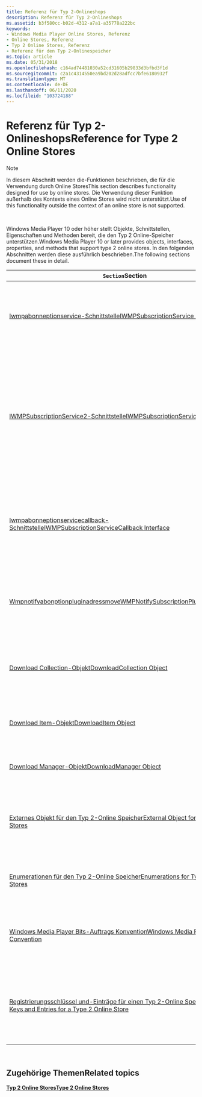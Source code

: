 ```yaml
---
title: Referenz für Typ 2-Onlineshops
description: Referenz für Typ 2-Onlineshops
ms.assetid: b3f580cc-b02d-4312-a7a1-a35778a222bc
keywords:
- Windows Media Player Online Stores, Referenz
- Online Stores, Referenz
- Typ 2 Online Stores, Referenz
- Referenz für den Typ 2-Onlinespeicher
ms.topic: article
ms.date: 05/31/2018
ms.openlocfilehash: c164ad74481030a52cd31605b29833d3bfbd3f1d
ms.sourcegitcommit: c2a1c4314550ea9bd202d28adfcc7bfe6180932f
ms.translationtype: MT
ms.contentlocale: de-DE
ms.lasthandoff: 06/11/2020
ms.locfileid: "103724188"
---
```

# <a name="reference-for-type-2-online-stores"></a><span data-ttu-id="86cd4-107">Referenz für Typ 2-Onlineshops</span><span class="sxs-lookup"><span data-stu-id="86cd4-107">Reference for Type 2 Online Stores</span></span>

> [!Note]  
> <span data-ttu-id="86cd4-108">In diesem Abschnitt werden die-Funktionen beschrieben, die für die Verwendung durch Online Stores</span><span class="sxs-lookup"><span data-stu-id="86cd4-108">This section describes functionality designed for use by online stores.</span></span> <span data-ttu-id="86cd4-109">Die Verwendung dieser Funktion außerhalb des Kontexts eines Online Stores wird nicht unterstützt.</span><span class="sxs-lookup"><span data-stu-id="86cd4-109">Use of this functionality outside the context of an online store is not supported.</span></span>

 

<span data-ttu-id="86cd4-110">Windows Media Player 10 oder höher stellt Objekte, Schnittstellen, Eigenschaften und Methoden bereit, die den Typ 2 Online-Speicher unterstützen.</span><span class="sxs-lookup"><span data-stu-id="86cd4-110">Windows Media Player 10 or later provides objects, interfaces, properties, and methods that support type 2 online stores.</span></span> <span data-ttu-id="86cd4-111">In den folgenden Abschnitten werden diese ausführlich beschrieben.</span><span class="sxs-lookup"><span data-stu-id="86cd4-111">The following sections document these in detail.</span></span>



| <span data-ttu-id="86cd4-112">`Section`</span><span class="sxs-lookup"><span data-stu-id="86cd4-112">Section</span></span>                                                                                                        | <span data-ttu-id="86cd4-113">BESCHREIBUNG</span><span class="sxs-lookup"><span data-stu-id="86cd4-113">Description</span></span>                                                                                                                                                                 |
|----------------------------------------------------------------------------------------------------------------|-----------------------------------------------------------------------------------------------------------------------------------------------------------------------------|
| [<span data-ttu-id="86cd4-114">Iwmpabonneptionservice-Schnittstelle</span><span class="sxs-lookup"><span data-stu-id="86cd4-114">IWMPSubscriptionService Interface</span></span>](/previous-versions/windows/desktop/api/subscriptionservices/nn-subscriptionservices-iwmpsubscriptionservice)                                               | <span data-ttu-id="86cd4-115">Stellt Methoden bereit, um Digital Rights Management (DRM) zu erweitern und Hintergrundprozesse zu initiieren.</span><span class="sxs-lookup"><span data-stu-id="86cd4-115">Provides methods to augment digital rights management (DRM) and initiate background processes.</span></span>                                                                              |
| [<span data-ttu-id="86cd4-116">IWMPSubscriptionService2-Schnittstelle</span><span class="sxs-lookup"><span data-stu-id="86cd4-116">IWMPSubscriptionService2 Interface</span></span>](/previous-versions/windows/desktop/api/subscriptionservices/nn-subscriptionservices-iwmpsubscriptionservice2)                                             | <span data-ttu-id="86cd4-117">Stellt Methoden zum Initiieren von Hintergrundprozessen, zum Bereitstellen von Informationen über die Online Store-Aktivität und zum Bereitstellen eines Zeigers auf die Windows Media Player Core-Schnittstelle bereit.</span><span class="sxs-lookup"><span data-stu-id="86cd4-117">Provides methods to initiate background processes, to provide information about online store activity, and to provide a pointer to the Windows Media Player core interface.</span></span> |
| [<span data-ttu-id="86cd4-118">Iwmpabonneptionservicecallback-Schnittstelle</span><span class="sxs-lookup"><span data-stu-id="86cd4-118">IWMPSubscriptionServiceCallback Interface</span></span>](/previous-versions/windows/desktop/api/subscriptionservices/nn-subscriptionservices-iwmpsubscriptionservicecallback)                               | <span data-ttu-id="86cd4-119">Definiert eine Methode, mit der Onlinespeicher Windows Media Player Benachrichtigen, wenn ein Hintergrundprozess abgeschlossen ist.</span><span class="sxs-lookup"><span data-stu-id="86cd4-119">Defines a method that online stores use to notify Windows Media Player when a background process is completed.</span></span>                                                              |
| [<span data-ttu-id="86cd4-120">Wmpnotifyabonptionpluginadressmove</span><span class="sxs-lookup"><span data-stu-id="86cd4-120">WMPNotifySubscriptionPluginAddRemove</span></span>](/previous-versions/windows/desktop/api/contentpartner/nf-contentpartner-wmpnotifysubscriptionpluginaddremove)                               | <span data-ttu-id="86cd4-121">Eine Funktion, mit der Windows Media Player benachrichtigt wird, dass ein Plug-in installiert oder deinstalliert wurde.</span><span class="sxs-lookup"><span data-stu-id="86cd4-121">A function used to notify Windows Media Player that a plug-in has been installed or uninstalled.</span></span>                                                                            |
| [<span data-ttu-id="86cd4-122">Download Collection-Objekt</span><span class="sxs-lookup"><span data-stu-id="86cd4-122">DownloadCollection Object</span></span>](downloadcollection-object.md)                                                     | <span data-ttu-id="86cd4-123">Stellt Methoden und Eigenschaften zum Verwalten von Auflistungen von Download Elementen bereit.</span><span class="sxs-lookup"><span data-stu-id="86cd4-123">Provides methods and properties to manage collections of download items.</span></span>                                                                                                    |
| [<span data-ttu-id="86cd4-124">Download Item-Objekt</span><span class="sxs-lookup"><span data-stu-id="86cd4-124">DownloadItem Object</span></span>](downloaditem-object.md)                                                                 | <span data-ttu-id="86cd4-125">Stellt Methoden und Eigenschaften für Download Anforderungen bereit.</span><span class="sxs-lookup"><span data-stu-id="86cd4-125">Provides methods and properties relating to download requests.</span></span>                                                                                                              |
| [<span data-ttu-id="86cd4-126">Download Manager-Objekt</span><span class="sxs-lookup"><span data-stu-id="86cd4-126">DownloadManager Object</span></span>](downloadmanager-object.md)                                                           | <span data-ttu-id="86cd4-127">Stellt Methoden zum Verwalten von Download Auflistungen bereit.</span><span class="sxs-lookup"><span data-stu-id="86cd4-127">Provides methods to manage download collections.</span></span>                                                                                                                            |
| [<span data-ttu-id="86cd4-128">Externes Objekt für den Typ 2-Online Speicher</span><span class="sxs-lookup"><span data-stu-id="86cd4-128">External Object for Type 2 Online Stores</span></span>](external-object-for-type-2-online-stores.md)                       | <span data-ttu-id="86cd4-129">Stellt Eigenschaften, Methoden und ein Ereignis bereit, auf die über Webseiten im Online Store zugegriffen werden kann.</span><span class="sxs-lookup"><span data-stu-id="86cd4-129">Provides properties, methods, and an event accessible from online store webpages.</span></span>                                                                                           |
| [<span data-ttu-id="86cd4-130">Enumerationen für den Typ 2-Online Speicher</span><span class="sxs-lookup"><span data-stu-id="86cd4-130">Enumerations for Type 2 Online Stores</span></span>](enumerations-for-type-2-online-stores.md)                             | <span data-ttu-id="86cd4-131">Beschreibt Enumerationen, die von Online Stores verwendet werden.</span><span class="sxs-lookup"><span data-stu-id="86cd4-131">Describes enumerations used by online stores.</span></span>                                                                                                                               |
| [<span data-ttu-id="86cd4-132">Windows Media Player Bits-Auftrags Konvention</span><span class="sxs-lookup"><span data-stu-id="86cd4-132">Windows Media Player BITS Job Convention</span></span>](windows-media-player-bits-job-convention.md)                       | <span data-ttu-id="86cd4-133">Beschreibt eine Konvention für die Verwendung des Background Intelligent Transfer Service (Bits).</span><span class="sxs-lookup"><span data-stu-id="86cd4-133">Describes a convention for using the Background Intelligent Transfer Service (BITS).</span></span>                                                                                        |
| [<span data-ttu-id="86cd4-134">Registrierungsschlüssel und-Einträge für einen Typ 2-Online Speicher</span><span class="sxs-lookup"><span data-stu-id="86cd4-134">Registry Keys and Entries for a Type 2 Online Store</span></span>](registry-keys-and-entries-for-a-type-2-online-store.md) | <span data-ttu-id="86cd4-135">Beschreibt Registrierungseinträge, die von einem Online Shop in der Registrierung auf dem Computer des Benutzers erstellt werden müssen.</span><span class="sxs-lookup"><span data-stu-id="86cd4-135">Describes registry entries that an online store must create in the registry on the user's computer.</span></span>                                                                         |



 

## <a name="related-topics"></a><span data-ttu-id="86cd4-136">Zugehörige Themen</span><span class="sxs-lookup"><span data-stu-id="86cd4-136">Related topics</span></span>

<dl> <dt>

[<span data-ttu-id="86cd4-137">**Typ 2 Online Stores**</span><span class="sxs-lookup"><span data-stu-id="86cd4-137">**Type 2 Online Stores**</span></span>](type-2-online-stores.md)
</dt> </dl>

 

 




